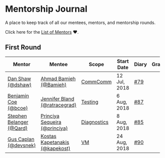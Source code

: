 # Mentorship Journal
A place to keep track of all our mentees, mentors, and mentorship rounds.

Click here for the [List of Mentors][] :heart:.

## First Round
| Mentor                       | Mentee                             | Scope             | Start Date   | Diary      | Graduation |
|------------------------------|------------------------------------|-------------------|--------------|------------|------------|
| [Dan Shaw (@dshaw)][]        | [Ahmad Bamieh (@Bamieh)][]         | [CommComm][]      | 12 Jul, 2018 | [#79](https://github.com/nodejs/mentorship/issues/79) ||
| [Benjamin Coe (@bcoe)][]     | [Jennifer Bland (@ratracegrad)][]  | [Testing][]       | 6 Aug, 2018  | [#87](https://github.com/nodejs/mentorship/issues/87) ||
| [Stephen Belanger (@Qard)][] | [Princiya Sequeira (@princiya)][]  | [Diagnostics][]   | 8 Aug, 2018  | [#85](https://github.com/nodejs/mentorship/issues/85) ||
| [Gus Caplan (@devsnek)][]    | [Kostas Kapetanakis (@kapekost)][] | [VM][]            | 24 Aug, 2018 | [#90](https://github.com/nodejs/mentorship/issues/90) ||



[//]: # (Scopes)
[CommComm]: https://github.com/nodejs/community-committee
[Diagnostics]: https://github.com/nodejs/diagnostics
[Testing]: https://github.com/nodejs/node
[VM]: https://github.com/nodejs/node

[//]: # (Mentors)
[Dan Shaw (@dshaw)]: https://github.com/nodejs/mentorship/issues/74
[Stephen Belanger (@Qard)]: https://github.com/nodejs/mentorship/issues/60
[Benjamin Coe (@bcoe)]: https://github.com/nodejs/mentorship/issues/56
[Gus Caplan (@devsnek)]: https://github.com/nodejs/mentorship/issues/58

[//]: # (Mentees)
[Ahmad Bamieh (@Bamieh)]: https://github.com/Bamieh
[Princiya Sequeira (@princiya)]: https://github.com/princiya
[Jennifer Bland (@ratracegrad)]: https://github.com/ratracegrad
[Kostas Kapetanakis (@kapekost)]: https://github.com/kapekost

[//]: # (Misc)
[List of Mentors]: https://github.com/nodejs/mentorship/issues?utf8=%E2%9C%93&q=is%3Aissue+sort%3Aupdated-desc+label%3Amentor+
